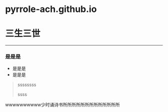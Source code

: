# pyrrole-ach.github.io

# 三生三世

----

### 是是是

- 是是是
- 是是是

> ssssssss
>
> ssss

wwwwwwwwww少时诵诗书所所所所所所所所所所所所所
